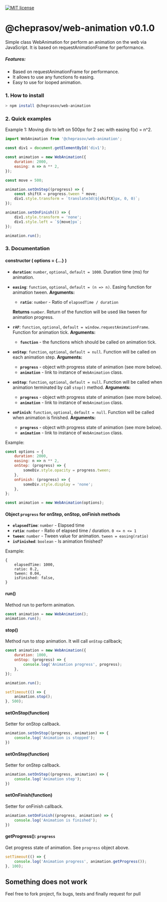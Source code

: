 [![MIT license](http://img.shields.io/badge/license-MIT-brightgreen.svg)](http://opensource.org/licenses/MIT)

@cheprasov/web-animation v0.1.0
=========

Simple class WebAnimation for perform an animation on the web via JavaScript. It is based on requestAnimationFrame for performance.

##### Features:
- Based on requestAnimationFrame for performance.
- It allows to use any functions fo easing.
- Easy to use for looped animation.

### 1. How to install

```bash
> npm install @cheprasov/web-animation
```

### 2. Quick examples

Example 1: Moving div to left on 500px for 2 sec with easing f(x) = n^2. 

```javascript
import WebAnimation from '@cheprasov/web-animation';

const div1 = document.getElementById('div1');

const animation = new WebAnimation({
    duration: 2000,
    easing: n => n ** 2,
});

const move = 500;

animation.setOnStep((progress) => {
    const shiftX = progress.tween * move;
    div1.style.transform = `translate3d(${shiftX}px, 0, 0)`;
});

animation.setOnFinish(() => {
    div1.style.transform = 'none';
    div1.style.left = `${move}px`;
});

animation.run();
```

### 3. Documentation

#### constructor ( options = {...} )

- **`duration`**: `number`, `optional`, `default = 1000`. Duration time (ms) for animation.

- **`easing`**: `function`, `optional`, `default = (n => n)`. Easing function for animation tween.
    **Arguments:** 
    - **`ratio`**: `number` - Ratio of `elapsedTime / duration`
       
    **Returns** `number`. Return of the function will be used like tween for animation progress.
 
- **`rAF`**: `function`, `optional`, `default = window.requestAnimationFrame`. Function for animation tick.
    **Arguments:** 
    - **`function`** - the functions which should be called on animation tick. 
    
- **`onStep`**: `function`, `optional`, `default = null`. Function will be called on each animation step.
    **Arguments:** 
    - **`progress`** - object with progress state of animation (see more below).
    - **`animation`** - link to instance of `WebAnimation` class.
    
- **`onStop`**: `function`, `optional`, `default = null`. Function will be called when animation terminated by call `stop()` method.
    **Arguments:** 
    - **`progress`** - object with progress state of animation (see more below).
    - **`animation`** - link to instance of `WebAnimation` class.
    
- **`onFinish`**: `function`, `optional`, `default = null`. Function will be called when animation is finished.
    **Arguments:** 
    - **`progress`** - object with progress state of animation (see more below).
    - **`animation`** - link to instance of `WebAnimation` class.
    
Example:    
```javascript
const options = {
    duration: 2000,
    easing: n => n ** 2,
    onStep: (progress) => {
        someDiv.style.opacity = progress.tween;
    },
    onFinish: (progress) => {
        someDiv.style.display = 'none';
    },
};

const animation = new WebAnimation(options);
```
    
#### Object `progress` for onStep, onStop, onFinish methods

- **`elapsedTime`**: `number` - Elapsed time
- **`ratio`**: `number` - Ratio of elapsed time / duration. `0 <= n <= 1` 
- **`tween`**: `number` - Tween value for animation. `tween = easing(ratio)`
- **`isFinished`**: `boolean` - Is animation finished?  

Example:
```
{
    elapsedTime: 1000,
    ratio: 0.2,
    tween: 0.04,
    isFinished: false,
}
```

#### run()

Method run to perform animation.

```javascript
const animation = new WebAnimation();
animation.run();
```

#### stop()

Method run to stop animation. It will call `onStop` callback;

```javascript
const animation = new WebAnimation({
    duration: 1000,
    onStop: (progress) => {
        console.log('Animation progress', progress);    
    },
});

animation.run();

setTimeout(() => {
    animation.stop();
}, 500);
```

#### setOnStop(function)
Setter for onStop callback.
```javascript
animation.setOnStop((progress, animation) => {
    console.log('Animation is stopped');
})
```
    
#### setOnStep(function)
Setter for onStep callback.
```javascript
animation.setOnStep((progress, animation) => {
    console.log('Animation step');
})
```

#### setOnFinish(function)
Setter for onFinish callback.
```javascript
animation.setOnFinish((progress, animation) => {
    console.log('Animation is finished');
})
```

#### getProgress(): `progress`
Get progress state of animation. See `progress` object above.
 
```javascript
setTimeout(() => {
    console.log('Animation progress', animation.getProgress());
}, 100);
```
## Something does not work

Feel free to fork project, fix bugs, tests and finally request for pull
